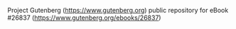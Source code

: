 Project Gutenberg (https://www.gutenberg.org) public repository for eBook #26837 (https://www.gutenberg.org/ebooks/26837)
